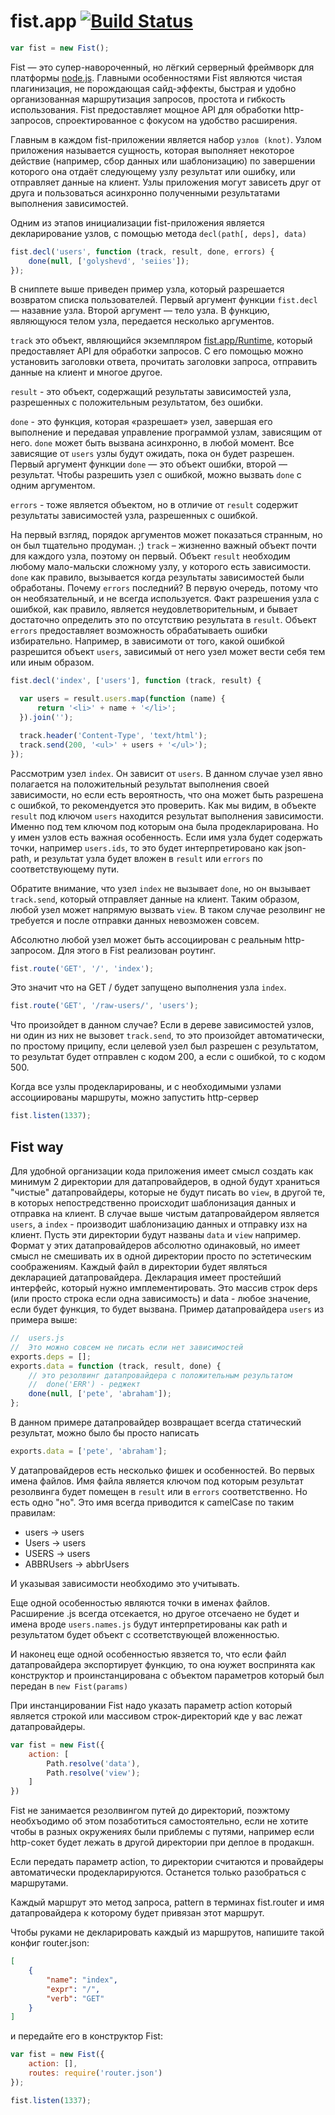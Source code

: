 fist.app [![Build Status](https://travis-ci.org/fistlabs/fist.app.png?branch=v1.0.x)](https://travis-ci.org/fistlabs/fist.app)
=========

```js
var fist = new Fist();
```

Fist — это супер-навороченный, но лёгкий серверный фреймворк для платформы [node.js](http://nodejs.org/). Главными особенностями Fist являются чистая плагинизация, не порождающая сайд-эффекты, быстрая и удобно организованная маршрутизация запросов, простота и гибкость использования. Fist предоставляет мощное API для обработки http-запросов, спроектированное с фокусом на удобство расширения.

Главным в каждом fist-приложении является набор ```узлов (knot)```. Узлом приложения называется сущность, которая выполняет некоторое действие (например, сбор данных или шаблонизацию) по завершении которого она отдаёт следующему узлу результат или ошибку, или отправляет данные на клиент. Узлы приложения могут зависеть друг от друга и пользоваться асинхронно полученными результатами выполнения зависимостей.

Одним из этапов инициализации fist-приложения является декларирование узлов, с помощью метода ```decl(path[, deps], data)```

```js
fist.decl('users', function (track, result, done, errors) {
    done(null, ['golyshevd', 'seiies']);
});
```

В сниппете выше приведен пример узла, который разрешается возвратом списка пользователей. Первый аргумент функции ```fist.decl``` — назавние узла. Второй аргумент — тело узла. В функцию, являющуюся телом узла, передается несколько аргументов.

```track``` это объект, являющийся экземпляром [fist.app/Runtime](Runtime.js), который предоставляет API для обработки запросов. С его помощью можно установить заголовки ответа, прочитать заголовки запроса, отправить данные на клиент и многое другое.

```result``` - это объект, содержащий результаты зависимостей узла, разрешенных с положительным результатом, без ошибки.

```done``` - это функция, которая «разрешает» узел, завершая его выполнение и передавая управление программой узлам, зависящим от него. ```done``` может быть вызвана асинхронно, в любой момент. Все зависящие от ```users``` узлы будут ожидать, пока он будет разрешен. Первый аргумент функции ```done``` — это объект ошибки, второй — результат. Чтобы разрешить узел с ошибкой, можно вызвать ```done``` с одним аргументом.

```errors``` - тоже является объектом, но в отличие от ```result``` содержит результаты зависимостей узла, разрешенных с ошибкой.

На первый взгляд,  порядок аргументов может показаться странным, но он был тщательно продуман. ;) ```track``` – жизненно важный объект почти для каждого узла, поэтому он первый. Объект ```result``` необходим любому мало-мальски сложному узлу, у которого есть зависимости. ```done``` как правило, вызывается когда результаты зависимостей были обработаны. Почему ```errors``` последний? В первую очередь, потому что он необязательный, и не всегда используется.
Факт разрешения узла с ошибкой, как правило, является неудовлетворительным, и бывает достаточно определить это по отсутствию результата в ```result```. Объект ```errors``` предоставляет возможность обрабатываеть ошибки избирательно.
Например, в зависимоти от того, какой ошибкой разрешится объект ```users```, зависимый от него узел может вести себя тем или иным образом.

```js
fist.decl('index', ['users'], function (track, result) {

  var users = result.users.map(function (name) {
      return '<li>' + name + '</li>';
  }).join('');

  track.header('Content-Type', 'text/html');
  track.send(200, '<ul>' + users + '</ul>');
});

```

Рассмотрим узел ```index```. Он зависит от ```users```. В данном случае узел явно полагается на положительный результат выполнения своей зависимости, но если есть вероятность, что она может быть разрешена с ошибкой, то рекомендуется это проверить. Как мы видим, в объекте ```result``` под ключом ```users``` находится результат выполнения зависимости. Именно под тем ключом под которым она была продекларирована. Но у имен узлов есть важная особенность. Если имя узла будет содержать точки, например ```users.ids```, то это будет интерпретировано как json-path, и результат узла будет вложен в ```result``` или ```errors``` по соответствующему пути.

Обратите внимание, что узел ```index``` не вызывает ```done```, но он вызывает ```track.send```, который отправляет данные на клиент. Таким образом, любой узел может напрямую вызвать ```view```. В таком случае резолвинг не требуется и после отправки данных невозможен совсем.

Абсолютно любой узел может быть ассоциирован с реальным http-запросом. Для этого в Fist реализован роутинг.

```js
fist.route('GET', '/', 'index');
```

Это значит что на GET / будет запущено выполнения узла ```index```.

```js
fist.route('GET', '/raw-users/', 'users');
```

Что произойдет в данном случае? Если в дереве зависимостей узлов, ни один из них не вызовет ```track.send```, то это произойдет автоматически, по простому приципу, если целевой узел был разрешен с результатом, то результат будет отправлен с кодом 200, а если с ошибкой, то с кодом 500.

Когда все узлы продекларированы, и с необходимыми узлами ассоциированы маршруты, можно запустить http-сервер

```js
fist.listen(1337);
```






Fist way
---------

Для удобной организации кода приложения имеет смысл создать как минимум 2 директории для датапровайдеров, в одной будут храниться "чистые" датапровайдеры, которые не будут писать во ```view```, в другой те, в которых непостредственно происходит шаблонизация данных и отправка на клиент. В случае выше чистым датапровайдером является ```users```, а ```index``` - производит шаблонизацию данных и отправку изх на клиент.
Пусть эти директории будут названы ```data``` и ```view``` например. Формат у этих датапровайдеров абсолютно одинаковый, но имеет смысл не смешивать их в одной директории просто по эстетическим соображениям.
Каждый файл в директории будет являться декларацией датапровайдера. Декларация имеет простейший интерфейс, который нужно имплементировать. Это массив строк deps (или просто строка если одна зависимость) и data - любое значение, если будет функция, то будет вызвана. Пример датапровайдера ```users``` из примера выше:

```js
//  users.js
//  Это можно совсем не писать если нет зависимостей
exports.deps = [];
exports.data = function (track, result, done) {
    // это резолвинг датапровайдера с положительным результатом
    //  done('ERR') - реджект
    done(null, ['pete', 'abraham']);
};
```

В данном примере датапровайдер возвращает всегда статический результат, можно было бы просто написать
```js
exports.data = ['pete', 'abraham'];
```

У датапровайдеров есть несколько фишек и особенностей. Во первых имена файлов. Имя файла является ключом под которым результат резолвинга будет помещен в ```result``` или в ```errors``` соответственно. Но есть одно "но".
Это имя всегда приводится к camelCase по таким правилам:

 * users -> users
 * Users -> users
 * USERS -> users
 * ABBRUsers -> abbrUsers

И указывая зависимости необходимо это учитывать.

Еще одной особенностью являются точки в именах файлов. Расширение .js всегда отсекается, но другое отсечаено не будет и имена вроде ```users.names.js``` будут интерпретированы как path и результатом будет объект с ссответствующей вложенностью.

И наконец еще одной особенностью явзяется то, что если файл датапровайдера экспортирует функцию, то она юужет воспринята как конструктор и проинстанцирована с объектом параметров который был передан в ```new Fist(params)```

При инстанцировании Fist надо указать параметр action который является строкой или массивом строк-директорий кде у вас лежат датапровайдеры.
```js
var fist = new Fist({
    action: [
        Path.resolve('data'),
        Path.resolve('view');
    ]
})
```

Fist не занимается резолвингом путей до директорий, поэжтому необхъодимо об этом позаботиться самостоятельно, если не хотите чтобы в разных окружениях были приблемы с путями, например если http-сокет будет лежать в другой директории при деплое в продакшн.

Если передать параметр action, то директории считаются и провайдеры автоматически продекларируются. Останется только разобраться с маршрутами.

Каждый маршрут это метод запроса, pattern в терминах fist.router и имя датапровайдера к которому будет привязан этот маршрут.

Чтобы руками не декларировать каждый из маршрутов, напишите такой конфиг router.json:

```json
[
    {
        "name": "index",
        "expr": "/",
        "verb": "GET"
    }
]
```

и передайте его в конструктор Fist:

```js
var fist = new Fist({
    action: [],
    routes: require('router.json')
});

fist.listen(1337);
```
